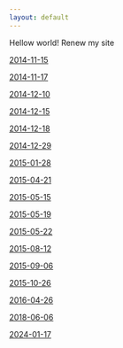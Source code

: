 ```yaml
---
layout: default
---
```


Hellow world!
Renew my site

[2014-11-15](./2014-11-15-new.html)

[2014-11-17](./2014-11-17-ruby.html)

[2014-12-10](./2014-12-10-nagios.html)

[2014-12-15](./2014-12-15-nagios-conf.html)

[2014-12-18](./2014-12-18-mac_f11.html)

[2014-12-29](./2014-12-29-logstash.html)

[2015-01-28](./2015-01-28-CoreOS-on-HV.html)

[2015-04-21](./2015-04-21-puppet4-cfacter.html)

[2015-05-15](./2015-05-15-Stash-Weekness.html)

[2015-05-19](./2015-05-19-Chef-Puppet-Ansible.html)

[2015-05-22](./2015-05-22-lxd-part1.html)

[2015-08-12](./2015-08-12-GIT-TIPS.html)

[2015-09-06](./2015-09-06-Golang-System-Administrator.html)

[2015-10-26](./2015-10-26-Ubuntu-15-10.html)

[2016-04-26](./2016-04-26-how-to-use-moby.html)

[2018-06-06](./2018-06-06-GO-RUST.html)

[2024-01-17](./2024-01-17-ZIG.html)
